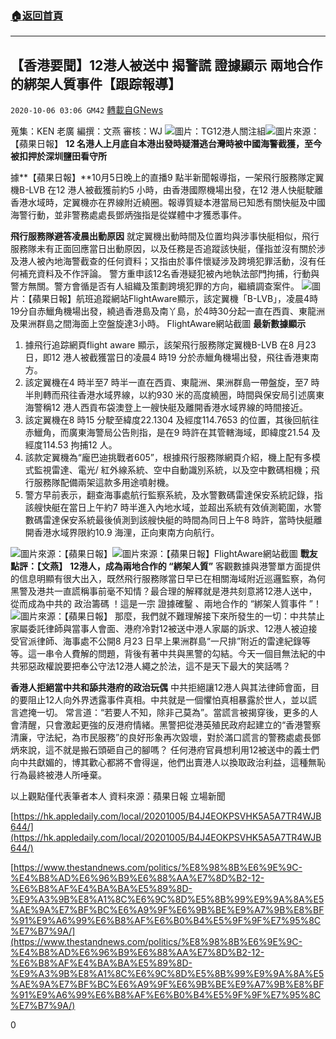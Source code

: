 ###  [:house:返回首頁](https://github.com/ourhimalayas/txt)
---

## 【香港要聞】12港人被送中 揭警謊 證據顯示 兩地合作的綁架人質事件【跟踪報導】
`2020-10-06 03:06 GM42` [轉載自GNews](https://gnews.org/zh-hant/405757/)

蒐集：KEN 老廣
編撰：文燕
審核：WJ
![]()![](https://s3.amazonaws.com/gnews-media-offload/wp-content/uploads/2020/10/06023229/photo_2020-10-06_14-00-30.jpg)圖片：TG12港人關注組![]()![](https://s3.amazonaws.com/gnews-media-offload/wp-content/uploads/2020/10/06023246/QOH4SJXVGZGWRCG5BJNVMLF4NI.png)圖片來源：【蘋果日報】
**12 名港人上月底自本港出發時疑潛逃台灣時被中國海警截獲，至今被扣押於深圳鹽田看守所**

據**【蘋果日報】**10月5日晚上的直播9 點半新聞報導指，一架飛行服務隊定翼機B-LVB 在12 港人被截獲前約5 小時，由香港國際機場出發，在12 港人快艇駛離香港水域時，定翼機亦在界線附近繞圈。報導質疑本港當局已知悉有關快艇及中國海警行動，並非警務處處長鄧炳強指是從媒體中才獲悉事件。

**飛行服務隊避答凌晨出動原因**
     就定翼機出動時間及位置均與涉事快艇相似，飛行服務隊未有正面回應當日出動原因，以及任務是否追蹤該快艇，僅指並沒有關於涉及港人被內地海警截查的任何資料；又指由於事件懷疑涉及跨境犯罪活動，沒有任何補充資料及不作評論。
     警方重申該12名香港疑犯被內地執法部門拘捕，行動與警方無關。警方會循是否有人組織及策劃跨境犯罪的方向，繼續調查案件。
![]()![](https://s3.amazonaws.com/gnews-media-offload/wp-content/uploads/2020/10/06023049/TFMZVBDPHBAWVBD3JSS4MO6V6Y.png)圖片：【蘋果日報】航班追蹤網站FlightAware顯示，該定翼機「B-LVB」，凌晨4時19分自赤鱲角機場出發，繞過香港島及南丫島，於4時30分起一直在西貢、東龍洲及果洲群島之間海面上空盤旋達3小時。 FlightAware網站截圖
**最新數據顯示**

1. 據飛行追踪網頁flight aware 顯示，該架飛行服務隊定翼機B-LVB 在8 月23 日，即12 港人被截獲當日的凌晨4 時19 分於赤鱲角機場出發，飛往香港東南方。
2. 該定翼機在4 時半至7 時半一直在西貢、東龍洲、果洲群島一帶盤旋，至7 時半則轉而飛往香港水域界線，以約930 米的高度繞圈，時間與保安局引述廣東海警稱12 港人西貢布袋澳登上一艘快艇及離開香港水域界線的時間接近。
3. 該定翼機在8 時15 分駛至緯度22.1304 及經度114.7653 的位置，其後回航往赤鱲角，而廣東海警局公告則指，是在9 時許在其管轄海域，即緯度21.54 及經度114.53 拘捕12 人。
4. 該款定翼機為“龐巴迪挑戰者605”，根據飛行服務隊網頁介紹，機上配有多模式監視雷達、電光/ 紅外線系統、空中自動識別系統，以及空中數碼相機；飛行服務隊配備兩架這款多用途噴射機。
5. 警方早前表示，翻查海事處航行監察系統，及水警數碼雷達保安系統記錄，指該艘快艇在當日上午約7 時半進入內地水域，並超出系統有效偵測範圍，水警數碼雷達保安系統最後偵測到該艘快艇的時間為同日上午8 時許，當時快艇離開香港水域界限約10.9 海浬，正向東南方向航行。

![]()![](https://s3.amazonaws.com/gnews-media-offload/wp-content/uploads/2020/10/06023126/34AX4BR2JJBFXEGWCCVZRQY6Q4.png)圖片來源：【蘋果日報】![]()![](https://s3.amazonaws.com/gnews-media-offload/wp-content/uploads/2020/10/06023106/6SQFKIC54JCD3HHHUPZSLZEQUA.png)圖片來源：【蘋果日報】FlightAware網站截圖
**戰友點評：【文燕】**
**12港人，成為兩地合作的 “綁架人質”**
     客觀數據與港警單方面提供的信息明顯有很大出入，既然飛行服務隊當日早已在相關海域附近巡邏監察，為何黑警及港共一直謊稱事前毫不知情？最合理的解釋就是港共刻意將12港人送中，從而成為中共的 政治籌碼 ！這是一宗 證據確鑿 、兩地合作的 “綁架人質事件 ”！
![]()![](https://s3.amazonaws.com/gnews-media-offload/wp-content/uploads/2020/10/06023214/ENEZGCGGMVBEDG7IUA2R26WJHE-1.png)圖片來源：【蘋果日報】
那麼，我們就不難理解接下來所發生的一切：中共禁止家屬委託律師與當事人會面、港府冷對12被送中港人家屬的訴求、12港人被迫接受官派律師、海事處不公開8 月23 日早上果洲群島“一尺排”附近的雷達紀錄等等。這一串令人費解的問題，背後有著中共與黑警的勾結。今天一個目無法紀的中共邪惡政權說要把奉公守法12港人繩之於法，這不是天下最大的笑話嗎？

**香港人拒絕當中共和舔共港府的政治玩偶**
     中共拒絕讓12港人與其法律師會面，目的要阻止12人向外界透露事件真相。中共就是一個懼怕真相暴露於世人，並以謊言遮掩一切。
     常言道：“若要人不知，除非己莫為”。當謊言被揭穿後，更多的人會清醒，只會激起更強的反港府情緒。黑警把從港英殖民政府起建立的“香港警察清廉，守法紀，為市民服務”的良好形象再次毀壞，對於滿口謊言的警務處處長鄧炳來說，這不就是搬石頭砸自己的腳嗎？
     任何港府官員想利用12被送中的義士們向中共獻媚的，博其歡心都將不會得逞，他們出賣港人以換取政治利益，這種無恥行為最終被港人所唾棄。

以上觀點僅代表筆者本人
資料來源：蘋果日報 立場新聞

[https://hk.appledaily.com/local/20201005/B4J4EOKPSVHK5A5A7TR4WJB644/](https://hk.appledaily.com/local/20201005/B4J4EOKPSVHK5A5A7TR4WJB644/)

[https://www.thestandnews.com/politics/%E8%98%8B%E6%9E%9C-%E4%B8%AD%E6%96%B9%E6%88%AA%E7%8D%B2-12-%E6%B8%AF%E4%BA%BA%E5%89%8D-%E9%A3%9B%E8%A1%8C%E6%9C%8D%E5%8B%99%E9%9A%8A%E5%AE%9A%E7%BF%BC%E6%A9%9F%E6%9B%BE%E9%A7%9B%E8%BF%91%E9%A6%99%E6%B8%AF%E6%B0%B4%E5%9F%9F%E7%95%8C%E7%B7%9A/](https://www.thestandnews.com/politics/%E8%98%8B%E6%9E%9C-%E4%B8%AD%E6%96%B9%E6%88%AA%E7%8D%B2-12-%E6%B8%AF%E4%BA%BA%E5%89%8D-%E9%A3%9B%E8%A1%8C%E6%9C%8D%E5%8B%99%E9%9A%8A%E5%AE%9A%E7%BF%BC%E6%A9%9F%E6%9B%BE%E9%A7%9B%E8%BF%91%E9%A6%99%E6%B8%AF%E6%B0%B4%E5%9F%9F%E7%95%8C%E7%B7%9A/)

0
